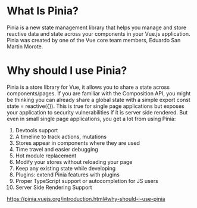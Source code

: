 # What Is Pinia?
Pinia is a new state management library that helps you manage and store reactive data and state across your components in your Vue.js application. Pinia was created by one of the Vue core team members, Eduardo San Martin Morote.

# Why should I use Pinia?
Pinia is a store library for Vue, it allows you to share a state across components/pages. If you are familiar with the Composition API, you might be thinking you can already share a global state with a simple export const state = reactive({}). This is true for single page applications but exposes your application to security vulnerabilities if it is server side rendered. But even in small single page applications, you get a lot from using Pinia:

1. Devtools support
2. A timeline to track actions, mutations
3. Stores appear in components where they are used
4. Time travel and easier debugging
5. Hot module replacement
6. Modify your stores without reloading your page
7. Keep any existing state while developing
8. Plugins: extend Pinia features with plugins
9. Proper TypeScript support or autocompletion for JS users
10. Server Side Rendering Support

https://pinia.vuejs.org/introduction.html#why-should-i-use-pinia
